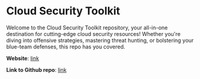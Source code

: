 # Cloud Security Toolkit

Welcome to the Cloud Security Toolkit repository, your all-in-one destination for cutting-edge cloud security resources! Whether you're diving into offensive strategies, mastering threat hunting, or bolstering your blue-team defenses, this repo has you covered.

**Website**: [link](https://cyberdom.blog/)

**Link to Github repo**: [link](https://github.com/eshlomo1/CloudSec)
